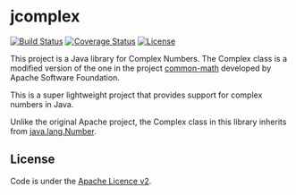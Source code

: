 # jcomplex

[![Build Status](https://travis-ci.org/vmicelli/jcomplex.svg?branch=master)](https://travis-ci.org/vmicelli/jcomplex)
[![Coverage Status](https://coveralls.io/repos/github/vmicelli/jcomplex/badge.svg?branch=master)](https://coveralls.io/github/vmicelli/jcomplex?branch=master)
[![License](http://img.shields.io/:license-apache-blue.svg)](http://www.apache.org/licenses/LICENSE-2.0.html)

This project is a Java library for Complex Numbers. The Complex class is a modified version of the one in the project 
[common-math](https://github.com/apache/commons-math) developed by Apache Software Foundation.

This is a super lightweight project that provides support for complex numbers in Java.

Unlike the original Apache project, the Complex class in this library inherits from 
[java.lang.Number](https://docs.oracle.com/javase/8/docs/api/java/lang/Number.html).

License
-------
Code is under the [Apache Licence v2](https://www.apache.org/licenses/LICENSE-2.0.txt).
